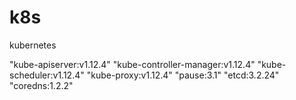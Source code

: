 # k8s
kubernetes

"kube-apiserver:v1.12.4" 
"kube-controller-manager:v1.12.4" 
"kube-scheduler:v1.12.4" 
"kube-proxy:v1.12.4" 
"pause:3.1" 
"etcd:3.2.24" 
"coredns:1.2.2"
